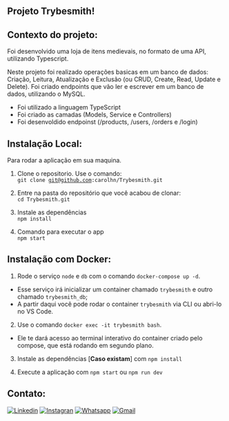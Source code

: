 ## Projeto Trybesmith!

## Contexto do projeto:
Foi desenvolvido uma loja de itens medievais, no formato de uma API, utilizando Typescript.

Neste projeto foi realizado operações basicas em um banco de dados: Criação, Leitura, Atualização e Exclusão (ou CRUD, Create, Read, Update e Delete). Foi criado endpoints que vão ler e escrever em um banco de dados, utilizando o MySQL.
- Foi utilizado a linguagem TypeScript
- Foi criado as camadas (Models, Service e Controllers)
- Foi desenvoldido endpoinst (/products, /users, /orders e /login)

## Instalação Local:
Para rodar a aplicação em sua maquina.

1. Clone o repositorio. Use o comando:</br>
  <code>git clone git@github.com:carolhn/Trybesmith.git</code></br>

2. Entre na pasta do repositório que você acabou de clonar:</br>
    `cd Trybesmith.git`

3. Instale as dependências</br>
<code>npm install</code>

4. Comando para executar o app</br>
<code>npm start</code>

## Instalação com Docker:
1. Rode o serviço `node` e `db` com o comando `docker-compose up -d`.
  - Esse serviço irá inicializar um container chamado `trybesmith` e outro chamado `trybesmith_db`;
  - A partir daqui você pode rodar o container `trybesmith` via CLI ou abri-lo no VS Code.

2. Use o comando `docker exec -it trybesmith bash`.
  - Ele te dará acesso ao terminal interativo do container criado pelo compose, que está rodando em segundo plano.

3. Instale as dependências [**Caso existam**] com `npm install`

4. Execute a aplicação com `npm start` ou `npm run dev`

## Contato:
[![Linkedin](https://img.shields.io/badge/LinkedIn-0077B5?style=for-the-badge&logo=linkedin&logoColor=white)](https://www.linkedin.com/in/caroline-nunes-devfullstack/)
[![Instagran](https://img.shields.io/badge/Instagram-E4405F?style=for-the-badge&logo=instagram&logoColor=white)](https://www.instagram.com/caarolhn/)
[![Whatsapp](https://img.shields.io/badge/WhatsApp-25D366?style=for-the-badge&logo=whatsapp&logoColor=white)](https://wa.me/48988037114)
[![Gmail](https://img.shields.io/badge/Gmail-D14836?style=for-the-badge&logo=gmail&logoColor=white)](mailto:nunescaroline905@gmail.com)



